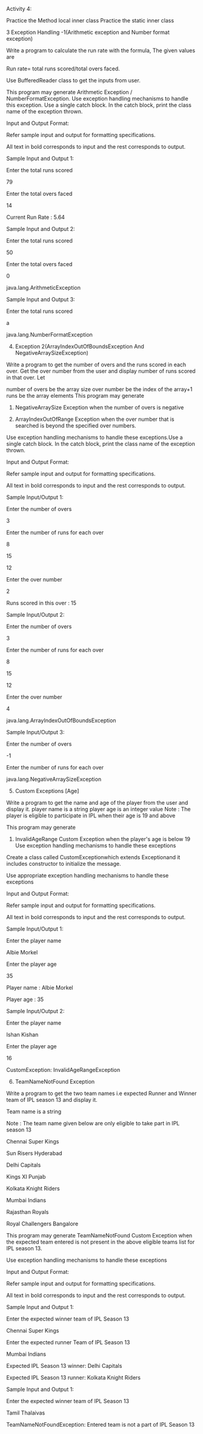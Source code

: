 Activity 4:

 

Practice the Method local inner class
Practice the static inner class
 

3 Exception Handling -1(Arithmetic exception and Number format exception)

Write a program to calculate the run rate with the formula, The given values are

Run rate= total runs scored/total overs faced.

Use BufferedReader class to get the inputs from user.

This program may generate Arithmetic Exception / NumberFormatException. Use exception handling mechanisms to handle this exception. Use a single catch block. In the catch block, print the class name of the exception thrown.

Input and Output Format:

Refer sample input and output for formatting specifications.

All text in bold corresponds to input and the rest corresponds to output.

Sample Input and Output 1:

Enter the total runs scored

79

Enter the total overs faced

14

Current Run Rate : 5.64

Sample Input and Output 2:

Enter the total runs scored

50

Enter the total overs faced

0

java.lang.ArithmeticException

Sample Input and Output 3:

Enter the total runs scored

a

java.lang.NumberFormatException

 

 

4. Exception 2(ArrayIndexOutOfBoundsException And NegativeArraySizeException)

Write a program to get the number of overs and the runs scored in each over. Get the over number from the user and display number of runs scored in that over. Let

number of overs be the array size
over number be the index of the      array+1
runs be the array elements
This program may generate

1. NegativeArraySize Exception when the number of overs is negative

2. ArrayIndexOutOfRange Exception when the over number that is searched is beyond the specified over numbers. 
 
Use exception handling mechanisms to handle these exceptions.Use a single catch block. In the catch block, print the class name of the exception thrown.

Input and Output Format:

Refer sample input and output for formatting specifications.

All text in bold corresponds to input and the rest corresponds to output.

Sample  Input/Output 1:

Enter the number of overs

3

Enter the number of runs for each over

8

15

12

Enter the over number

2

Runs scored in this over : 15

Sample  Input/Output 2:

Enter the number of overs

3

Enter the number of runs for each over

8

15

12

Enter the over number

4

java.lang.ArrayIndexOutOfBoundsException

Sample  Input/Output 3:

Enter the number of overs

-1

Enter the number of runs for each over

java.lang.NegativeArraySizeException

 

 

5. Custom Exceptions [Age]

Write a program to get the name and age of the player from the user and  display it. 
player name is a string 
player age is an integer value 
Note : The player is eligible to participate in IPL when their age is 19 and above 
 
This program may generate   
1. InvalidAgeRange Custom Exception when the player's age is below 19 
 Use exception handling mechanisms to handle these exceptions

Create a class called CustomExceptionwhich extends Exceptionand it includes constructor to initialize the message.

Use appropriate exception handling mechanisms to handle these exceptions

Input and Output Format:

Refer sample input and output for formatting specifications.

All text in bold corresponds to input and the rest corresponds to output.

Sample  Input/Output 1:

Enter the player name

Albie Morkel

Enter the player age

35

Player name : Albie Morkel

Player age : 35

Sample  Input/Output 2:

Enter the player name

Ishan Kishan

Enter the player age

16

CustomException: InvalidAgeRangeException

 

 

6. TeamNameNotFound Exception

Write a program to get the two team names i.e expected Runner and Winner team of IPL season 13 and display it.

Team name is a string

Note : The team name given below are only eligible to take part in IPL season 13

Chennai Super Kings

Sun Risers Hyderabad

Delhi Capitals

Kings XI Punjab

Kolkata Knight Riders

Mumbai Indians

Rajasthan Royals

Royal Challengers Bangalore

This program may generate TeamNameNotFound Custom Exception when the expected team entered is not present in the above eligible teams list for IPL season 13.

Use exception handling mechanisms to handle these exceptions

Input and Output Format:

Refer sample input and output for formatting specifications.

All text in bold corresponds to input and the rest corresponds to output.

Sample Input and Output 1:

Enter the expected winner team of IPL Season 13

Chennai Super Kings

Enter the expected runner Team of IPL Season 13

Mumbai Indians

Expected IPL Season 13 winner: Delhi Capitals

Expected IPL Season 13 runner: Kolkata Knight Riders

Sample Input and Output 1:

Enter the expected winner team of IPL Season 13

Tamil Thalaivas

TeamNameNotFoundException: Entered team is not a part of IPL Season 13
